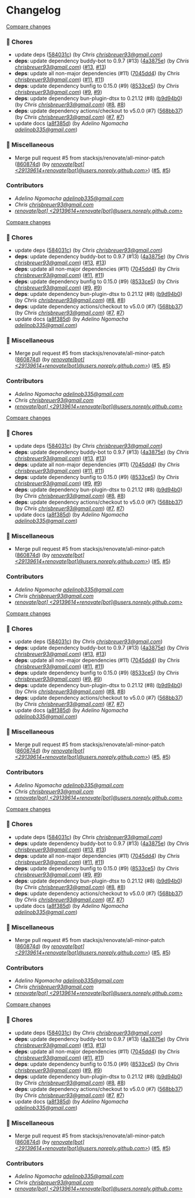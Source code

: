 # Changelog
[Compare changes](https://github.com/stacksjs/logsmith/compare/v0.1.18...HEAD)

### 🔧 Chores

- update deps ([584031c](https://github.com/stacksjs/logsmith/commit/584031c)) (by _Chris <chrisbreuer93@gmail.com>_)
- **deps**: update dependency buddy-bot to 0.9.7 (#13) ([4a3875e](https://github.com/stacksjs/logsmith/commit/4a3875e)) (by _Chris <chrisbreuer93@gmail.com>_) ([#13](https://github.com/stacksjs/logsmith/issues/13), [#13](https://github.com/stacksjs/logsmith/issues/13))
- **deps**: update all non-major dependencies (#11) ([7045dd4](https://github.com/stacksjs/logsmith/commit/7045dd4)) (by _Chris <chrisbreuer93@gmail.com>_) ([#11](https://github.com/stacksjs/logsmith/issues/11), [#11](https://github.com/stacksjs/logsmith/issues/11))
- **deps**: update dependency bunfig to 0.15.0 (#9) ([8533ce5](https://github.com/stacksjs/logsmith/commit/8533ce5)) (by _Chris <chrisbreuer93@gmail.com>_) ([#9](https://github.com/stacksjs/logsmith/issues/9), [#9](https://github.com/stacksjs/logsmith/issues/9))
- **deps**: update dependency bun-plugin-dtsx to 0.21.12 (#8) ([b9d94b0](https://github.com/stacksjs/logsmith/commit/b9d94b0)) (by _Chris <chrisbreuer93@gmail.com>_) ([#8](https://github.com/stacksjs/logsmith/issues/8), [#8](https://github.com/stacksjs/logsmith/issues/8))
- **deps**: update dependency actions/checkout to v5.0.0 (#7) ([568bb37](https://github.com/stacksjs/logsmith/commit/568bb37)) (by _Chris <chrisbreuer93@gmail.com>_) ([#7](https://github.com/stacksjs/logsmith/issues/7), [#7](https://github.com/stacksjs/logsmith/issues/7))
- update docs ([a8f385d](https://github.com/stacksjs/logsmith/commit/a8f385d)) (by _Adelino Ngomacha <adelinob335@gmail.com>_)

### 🎉 Miscellaneous

- Merge pull request #5 from stacksjs/renovate/all-minor-patch ([860874d](https://github.com/stacksjs/logsmith/commit/860874d)) (by _[renovate[bot] <29139614+renovate[bot]@users.noreply.github.com>](https://github.com/renovate[bot])_) ([#5](https://github.com/stacksjs/logsmith/issues/5), [#5](https://github.com/stacksjs/logsmith/issues/5))

### Contributors

- _Adelino Ngomacha <adelinob335@gmail.com>_
- _Chris <chrisbreuer93@gmail.com>_
- _[renovate[bot] <29139614+renovate[bot]@users.noreply.github.com>](https://github.com/renovate[bot])_

[Compare changes](https://github.com/stacksjs/logsmith/compare/v0.1.18...HEAD)

### 🔧 Chores

- update deps ([584031c](https://github.com/stacksjs/logsmith/commit/584031c)) (by _Chris <chrisbreuer93@gmail.com>_)
- **deps**: update dependency buddy-bot to 0.9.7 (#13) ([4a3875e](https://github.com/stacksjs/logsmith/commit/4a3875e)) (by _Chris <chrisbreuer93@gmail.com>_) ([#13](https://github.com/stacksjs/logsmith/issues/13), [#13](https://github.com/stacksjs/logsmith/issues/13))
- **deps**: update all non-major dependencies (#11) ([7045dd4](https://github.com/stacksjs/logsmith/commit/7045dd4)) (by _Chris <chrisbreuer93@gmail.com>_) ([#11](https://github.com/stacksjs/logsmith/issues/11), [#11](https://github.com/stacksjs/logsmith/issues/11))
- **deps**: update dependency bunfig to 0.15.0 (#9) ([8533ce5](https://github.com/stacksjs/logsmith/commit/8533ce5)) (by _Chris <chrisbreuer93@gmail.com>_) ([#9](https://github.com/stacksjs/logsmith/issues/9), [#9](https://github.com/stacksjs/logsmith/issues/9))
- **deps**: update dependency bun-plugin-dtsx to 0.21.12 (#8) ([b9d94b0](https://github.com/stacksjs/logsmith/commit/b9d94b0)) (by _Chris <chrisbreuer93@gmail.com>_) ([#8](https://github.com/stacksjs/logsmith/issues/8), [#8](https://github.com/stacksjs/logsmith/issues/8))
- **deps**: update dependency actions/checkout to v5.0.0 (#7) ([568bb37](https://github.com/stacksjs/logsmith/commit/568bb37)) (by _Chris <chrisbreuer93@gmail.com>_) ([#7](https://github.com/stacksjs/logsmith/issues/7), [#7](https://github.com/stacksjs/logsmith/issues/7))
- update docs ([a8f385d](https://github.com/stacksjs/logsmith/commit/a8f385d)) (by _Adelino Ngomacha <adelinob335@gmail.com>_)

### 🎉 Miscellaneous

- Merge pull request #5 from stacksjs/renovate/all-minor-patch ([860874d](https://github.com/stacksjs/logsmith/commit/860874d)) (by _[renovate[bot] <29139614+renovate[bot]@users.noreply.github.com>](https://github.com/renovate[bot])_) ([#5](https://github.com/stacksjs/logsmith/issues/5), [#5](https://github.com/stacksjs/logsmith/issues/5))

### Contributors

- _Adelino Ngomacha <adelinob335@gmail.com>_
- _Chris <chrisbreuer93@gmail.com>_
- _[renovate[bot] <29139614+renovate[bot]@users.noreply.github.com>](https://github.com/renovate[bot])_

[Compare changes](https://github.com/stacksjs/logsmith/compare/v0.1.18...HEAD)

### 🔧 Chores

- update deps ([584031c](https://github.com/stacksjs/logsmith/commit/584031c)) (by _Chris <chrisbreuer93@gmail.com>_)
- **deps**: update dependency buddy-bot to 0.9.7 (#13) ([4a3875e](https://github.com/stacksjs/logsmith/commit/4a3875e)) (by _Chris <chrisbreuer93@gmail.com>_) ([#13](https://github.com/stacksjs/logsmith/issues/13), [#13](https://github.com/stacksjs/logsmith/issues/13))
- **deps**: update all non-major dependencies (#11) ([7045dd4](https://github.com/stacksjs/logsmith/commit/7045dd4)) (by _Chris <chrisbreuer93@gmail.com>_) ([#11](https://github.com/stacksjs/logsmith/issues/11), [#11](https://github.com/stacksjs/logsmith/issues/11))
- **deps**: update dependency bunfig to 0.15.0 (#9) ([8533ce5](https://github.com/stacksjs/logsmith/commit/8533ce5)) (by _Chris <chrisbreuer93@gmail.com>_) ([#9](https://github.com/stacksjs/logsmith/issues/9), [#9](https://github.com/stacksjs/logsmith/issues/9))
- **deps**: update dependency bun-plugin-dtsx to 0.21.12 (#8) ([b9d94b0](https://github.com/stacksjs/logsmith/commit/b9d94b0)) (by _Chris <chrisbreuer93@gmail.com>_) ([#8](https://github.com/stacksjs/logsmith/issues/8), [#8](https://github.com/stacksjs/logsmith/issues/8))
- **deps**: update dependency actions/checkout to v5.0.0 (#7) ([568bb37](https://github.com/stacksjs/logsmith/commit/568bb37)) (by _Chris <chrisbreuer93@gmail.com>_) ([#7](https://github.com/stacksjs/logsmith/issues/7), [#7](https://github.com/stacksjs/logsmith/issues/7))
- update docs ([a8f385d](https://github.com/stacksjs/logsmith/commit/a8f385d)) (by _Adelino Ngomacha <adelinob335@gmail.com>_)

### 🎉 Miscellaneous

- Merge pull request #5 from stacksjs/renovate/all-minor-patch ([860874d](https://github.com/stacksjs/logsmith/commit/860874d)) (by _[renovate[bot] <29139614+renovate[bot]@users.noreply.github.com>](https://github.com/renovate[bot])_) ([#5](https://github.com/stacksjs/logsmith/issues/5), [#5](https://github.com/stacksjs/logsmith/issues/5))

### Contributors

- _Adelino Ngomacha <adelinob335@gmail.com>_
- _Chris <chrisbreuer93@gmail.com>_
- _[renovate[bot] <29139614+renovate[bot]@users.noreply.github.com>](https://github.com/renovate[bot])_

[Compare changes](https://github.com/stacksjs/logsmith/compare/v0.1.18...HEAD)

### 🔧 Chores

- update deps ([584031c](https://github.com/stacksjs/logsmith/commit/584031c)) (by _Chris <chrisbreuer93@gmail.com>_)
- **deps**: update dependency buddy-bot to 0.9.7 (#13) ([4a3875e](https://github.com/stacksjs/logsmith/commit/4a3875e)) (by _Chris <chrisbreuer93@gmail.com>_) ([#13](https://github.com/stacksjs/logsmith/issues/13), [#13](https://github.com/stacksjs/logsmith/issues/13))
- **deps**: update all non-major dependencies (#11) ([7045dd4](https://github.com/stacksjs/logsmith/commit/7045dd4)) (by _Chris <chrisbreuer93@gmail.com>_) ([#11](https://github.com/stacksjs/logsmith/issues/11), [#11](https://github.com/stacksjs/logsmith/issues/11))
- **deps**: update dependency bunfig to 0.15.0 (#9) ([8533ce5](https://github.com/stacksjs/logsmith/commit/8533ce5)) (by _Chris <chrisbreuer93@gmail.com>_) ([#9](https://github.com/stacksjs/logsmith/issues/9), [#9](https://github.com/stacksjs/logsmith/issues/9))
- **deps**: update dependency bun-plugin-dtsx to 0.21.12 (#8) ([b9d94b0](https://github.com/stacksjs/logsmith/commit/b9d94b0)) (by _Chris <chrisbreuer93@gmail.com>_) ([#8](https://github.com/stacksjs/logsmith/issues/8), [#8](https://github.com/stacksjs/logsmith/issues/8))
- **deps**: update dependency actions/checkout to v5.0.0 (#7) ([568bb37](https://github.com/stacksjs/logsmith/commit/568bb37)) (by _Chris <chrisbreuer93@gmail.com>_) ([#7](https://github.com/stacksjs/logsmith/issues/7), [#7](https://github.com/stacksjs/logsmith/issues/7))
- update docs ([a8f385d](https://github.com/stacksjs/logsmith/commit/a8f385d)) (by _Adelino Ngomacha <adelinob335@gmail.com>_)

### 🎉 Miscellaneous

- Merge pull request #5 from stacksjs/renovate/all-minor-patch ([860874d](https://github.com/stacksjs/logsmith/commit/860874d)) (by _[renovate[bot] <29139614+renovate[bot]@users.noreply.github.com>](https://github.com/renovate[bot])_) ([#5](https://github.com/stacksjs/logsmith/issues/5), [#5](https://github.com/stacksjs/logsmith/issues/5))

### Contributors

- _Adelino Ngomacha <adelinob335@gmail.com>_
- _Chris <chrisbreuer93@gmail.com>_
- _[renovate[bot] <29139614+renovate[bot]@users.noreply.github.com>](https://github.com/renovate[bot])_

[Compare changes](https://github.com/stacksjs/logsmith/compare/v0.1.18...HEAD)

### 🔧 Chores

- update deps ([584031c](https://github.com/stacksjs/logsmith/commit/584031c)) (by _Chris <chrisbreuer93@gmail.com>_)
- **deps**: update dependency buddy-bot to 0.9.7 (#13) ([4a3875e](https://github.com/stacksjs/logsmith/commit/4a3875e)) (by _Chris <chrisbreuer93@gmail.com>_) ([#13](https://github.com/stacksjs/logsmith/issues/13), [#13](https://github.com/stacksjs/logsmith/issues/13))
- **deps**: update all non-major dependencies (#11) ([7045dd4](https://github.com/stacksjs/logsmith/commit/7045dd4)) (by _Chris <chrisbreuer93@gmail.com>_) ([#11](https://github.com/stacksjs/logsmith/issues/11), [#11](https://github.com/stacksjs/logsmith/issues/11))
- **deps**: update dependency bunfig to 0.15.0 (#9) ([8533ce5](https://github.com/stacksjs/logsmith/commit/8533ce5)) (by _Chris <chrisbreuer93@gmail.com>_) ([#9](https://github.com/stacksjs/logsmith/issues/9), [#9](https://github.com/stacksjs/logsmith/issues/9))
- **deps**: update dependency bun-plugin-dtsx to 0.21.12 (#8) ([b9d94b0](https://github.com/stacksjs/logsmith/commit/b9d94b0)) (by _Chris <chrisbreuer93@gmail.com>_) ([#8](https://github.com/stacksjs/logsmith/issues/8), [#8](https://github.com/stacksjs/logsmith/issues/8))
- **deps**: update dependency actions/checkout to v5.0.0 (#7) ([568bb37](https://github.com/stacksjs/logsmith/commit/568bb37)) (by _Chris <chrisbreuer93@gmail.com>_) ([#7](https://github.com/stacksjs/logsmith/issues/7), [#7](https://github.com/stacksjs/logsmith/issues/7))
- update docs ([a8f385d](https://github.com/stacksjs/logsmith/commit/a8f385d)) (by _Adelino Ngomacha <adelinob335@gmail.com>_)

### 🎉 Miscellaneous

- Merge pull request #5 from stacksjs/renovate/all-minor-patch ([860874d](https://github.com/stacksjs/logsmith/commit/860874d)) (by _[renovate[bot] <29139614+renovate[bot]@users.noreply.github.com>](https://github.com/renovate[bot])_) ([#5](https://github.com/stacksjs/logsmith/issues/5), [#5](https://github.com/stacksjs/logsmith/issues/5))

### Contributors

- _Adelino Ngomacha <adelinob335@gmail.com>_
- _Chris <chrisbreuer93@gmail.com>_
- _[renovate[bot] <29139614+renovate[bot]@users.noreply.github.com>](https://github.com/renovate[bot])_

[Compare changes](https://github.com/stacksjs/logsmith/compare/v0.1.18...HEAD)

### 🔧 Chores

- update deps ([584031c](https://github.com/stacksjs/logsmith/commit/584031c)) (by _Chris <chrisbreuer93@gmail.com>_)
- **deps**: update dependency buddy-bot to 0.9.7 (#13) ([4a3875e](https://github.com/stacksjs/logsmith/commit/4a3875e)) (by _Chris <chrisbreuer93@gmail.com>_) ([#13](https://github.com/stacksjs/logsmith/issues/13), [#13](https://github.com/stacksjs/logsmith/issues/13))
- **deps**: update all non-major dependencies (#11) ([7045dd4](https://github.com/stacksjs/logsmith/commit/7045dd4)) (by _Chris <chrisbreuer93@gmail.com>_) ([#11](https://github.com/stacksjs/logsmith/issues/11), [#11](https://github.com/stacksjs/logsmith/issues/11))
- **deps**: update dependency bunfig to 0.15.0 (#9) ([8533ce5](https://github.com/stacksjs/logsmith/commit/8533ce5)) (by _Chris <chrisbreuer93@gmail.com>_) ([#9](https://github.com/stacksjs/logsmith/issues/9), [#9](https://github.com/stacksjs/logsmith/issues/9))
- **deps**: update dependency bun-plugin-dtsx to 0.21.12 (#8) ([b9d94b0](https://github.com/stacksjs/logsmith/commit/b9d94b0)) (by _Chris <chrisbreuer93@gmail.com>_) ([#8](https://github.com/stacksjs/logsmith/issues/8), [#8](https://github.com/stacksjs/logsmith/issues/8))
- **deps**: update dependency actions/checkout to v5.0.0 (#7) ([568bb37](https://github.com/stacksjs/logsmith/commit/568bb37)) (by _Chris <chrisbreuer93@gmail.com>_) ([#7](https://github.com/stacksjs/logsmith/issues/7), [#7](https://github.com/stacksjs/logsmith/issues/7))
- update docs ([a8f385d](https://github.com/stacksjs/logsmith/commit/a8f385d)) (by _Adelino Ngomacha <adelinob335@gmail.com>_)

### 🎉 Miscellaneous

- Merge pull request #5 from stacksjs/renovate/all-minor-patch ([860874d](https://github.com/stacksjs/logsmith/commit/860874d)) (by _[renovate[bot] <29139614+renovate[bot]@users.noreply.github.com>](https://github.com/renovate[bot])_) ([#5](https://github.com/stacksjs/logsmith/issues/5), [#5](https://github.com/stacksjs/logsmith/issues/5))

### Contributors

- _Adelino Ngomacha <adelinob335@gmail.com>_
- _Chris <chrisbreuer93@gmail.com>_
- _[renovate[bot] <29139614+renovate[bot]@users.noreply.github.com>](https://github.com/renovate[bot])_
